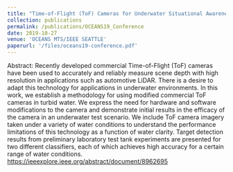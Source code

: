 ```yaml
---
title: "Time-of-Flight (ToF) Cameras for Underwater Situational Awareness"
collection: publications
permalink: /publications/OCEANS19_Conference
date: 2019-10-27
venue: 'OCEANS MTS/IEEE SEATTLE'
paperurl: '/files/oceans19-conference.pdf'
---
```


Abstract: Recently developed commercial Time-of-Flight (ToF) cameras have been used to accurately and reliably measure scene depth with high resolution in applications such as automotive LiDAR. There is a desire to adapt this technology for applications in underwater environments. In this work, we establish a methodology for using modified commercial ToF cameras in turbid water. We express the need for hardware and software modifications to the camera and demonstrate initial results in the efficacy of the camera in an underwater test scenario. We include ToF camera imagery taken under a variety of water conditions to understand the performance limitations of this technology as a function of water clarity. Target detection results from preliminary laboratory test tank experiments are presented for two different classifiers, each of which achieves high accuracy for a certain range of water conditions.
https://ieeexplore.ieee.org/abstract/document/8962695
